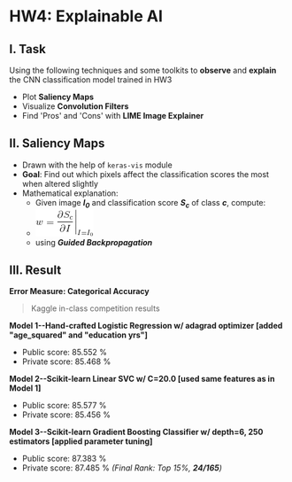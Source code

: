 # HW4: Explainable AI
## I. Task
Using the following techniques and some toolkits to **observe** and **explain** the CNN classification model trained in HW3
 * Plot **Saliency Maps**
 * Visualize **Convolution Filters**
 * Find 'Pros' and 'Cons' with **LIME Image Explainer**
 
## II. Saliency Maps
 * Drawn with the help of `keras-vis` module
 * **Goal**: Find out which pixels affect the classification scores the most when altered slightly
 * Mathematical explanation: 
     - Given image **_I<sub>0</sub>_** and classification score **_S<sub>c</sub>_** of class **_c_**, compute:  
     - ![](Equations/eq_1.gif)
     - using **_Guided Backpropagation_**
 
## III. Result
**Error Measure: Categorical Accuracy**  
> Kaggle in-class competition results   
>  
**Model 1--Hand-crafted Logistic Regression w/ adagrad optimizer \[added "age_squared" and "education yrs"\]**
 * Public score: 85.552 % 
 * Private score: 85.468 %
    
**Model 2--Scikit-learn Linear SVC w/ C=20.0 \[used same features as in Model 1\]**
 * Public score: 85.577 % 
 * Private score: 85.456 %
   
**Model 3--Scikit-learn Gradient Boosting Classifier w/ depth=6, 250 estimators \[applied parameter tuning\]**
 * Public score: 87.383 % 
 * Private score: 87.485 % _(Final Rank: Top 15%, **24/165**)_

